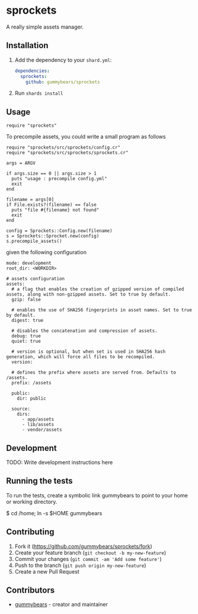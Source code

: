 # sprockets

A really simple assets manager.

## Installation

1. Add the dependency to your `shard.yml`:

   ```yaml
   dependencies:
     sprockets:
       github: gummybears/sprockets
   ```

2. Run `shards install`

## Usage

```crystal
require "sprockets"
```

To precompile assets, you could write a small program as follows
```
require "sprockets/src/sprockets/config.cr"
require "sprockets/src/sprockets/sprockets.cr"

args = ARGV

if args.size == 0 || args.size > 1
  puts "usage : precompile config.yml"
  exit
end

filename = args[0]
if File.exists?(filename) == false
  puts "file #{filename} not found"
  exit
end

config = Sprockets::Config.new(filename)
s = Sprockets::Sprocket.new(config)
s.precompile_assets()
```
given the following configuration
```
mode: development
root_dir: <WORKDIR>

# assets configuration
assets:
  # a flag that enables the creation of gzipped version of compiled assets, along with non-gzipped assets. Set to true by default.
  gzip: false

  # enables the use of SHA256 fingerprints in asset names. Set to true by default.
  digest: true

  # disables the concatenation and compression of assets.
  debug: true
  quiet: true

  # version is optional, but when set is used in SHA256 hash generation, which will force all files to be recompiled.
  version:

  # defines the prefix where assets are served from. Defaults to /assets.
  prefix: /assets

  public:
    dir: public

  source:
    dirs:
      - app/assets
      - lib/assets
      - vendor/assets
```


## Development

TODO: Write development instructions here

## Running the tests

To run the tests, create a symbolic link gummybears
to point to your home or working directory.

$ cd /home; ln -s $HOME gummybears

## Contributing

1. Fork it (<https://github.com/gummybears/sprockets/fork>)
2. Create your feature branch (`git checkout -b my-new-feature`)
3. Commit your changes (`git commit -am 'Add some feature'`)
4. Push to the branch (`git push origin my-new-feature`)
5. Create a new Pull Request

## Contributors

- [gummybears](https://github.com/gummybears) - creator and maintainer
